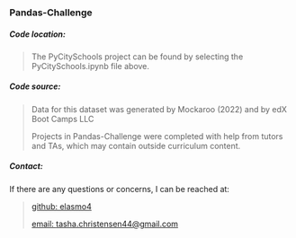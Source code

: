 <h3>Pandas-Challenge</h3>
<h5>Code location:</h5>

> The PyCitySchools project can be found by selecting the <h7>PyCitySchools.ipynb<h7> file above.
> 

<h5>Code source:</h5>

> Data for this dataset was generated by Mockaroo (2022) and by edX Boot Camps LLC
> 
> Projects in Pandas-Challenge were completed with help from tutors and TAs, which may contain outside curriculum content.

<h5>Contact:</h5>

If there are any questions or concerns, I can be reached at:
> [github: elasmo4](https://github.com/elasmo4)
>
> [email: tasha.christensen44@gmail.com](mailto:tasha.christensen44@gmail.com)
>
